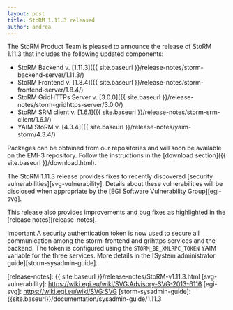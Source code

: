 ```yaml
---
layout: post
title: StoRM 1.11.3 released
author: andrea
---
```


The StoRM Product Team is pleased to announce the release of StoRM 1.11.3 that includes the following updated
components:

* StoRM Backend v. [1.11.3]({{ site.baseurl }}/release-notes/storm-backend-server/1.11.3/)
* StoRM Frontend v. [1.8.4]({{ site.baseurl }}/release-notes/storm-frontend-server/1.8.4/)
* StoRM GridHTTPs Server v. [3.0.0]({{ site.baseurl }}/release-notes/storm-gridhttps-server/3.0.0/)
* StoRM SRM client v. [1.6.1]({{ site.baseurl }}/release-notes/storm-srm-client/1.6.1/)
* YAIM StoRM v. [4.3.4]({{ site.baseurl }}/release-notes/yaim-storm/4.3.4/)

Packages can be obtained from our repositories and will soon be available on
the EMI-3 repository. Follow the instructions in the 
[download section]({{ site.baseurl }}/download.html).

The StoRM 1.11.3 release provides fixes to recently discovered [security vulnerabilities][svg-vulnerability].
Details about these vulnerabilities will be disclosed when appropriate by the
[EGI Software Vulnerability Group][egi-svg].

This release also provides improvements and bug fixes as highlighted in the
[release notes][release-notes].

<span class="label label-info">Important</span> A security authentication token is now used
to secure all communication among the storm-frontend and grihttps services and the 
backend. The token is configured using the `STORM_BE_XMLRPC_TOKEN` YAIM variable for
the three services. More details in the [System administrator guide][storm-sysadmin-guide].

[release-notes]: {{ site.baseurl }}/release-notes/StoRM-v1.11.3.html
[svg-vulnerability]: https://wiki.egi.eu/wiki/SVG:Advisory-SVG-2013-6116
[egi-svg]: https://wiki.egi.eu/wiki/SVG:SVG
[storm-sysadmin-guide]: {{site.baseurl}}/documentation/sysadmin-guide/1.11.3
